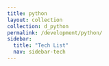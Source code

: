 ```yaml
---
title: python
layout: collection
collection: d_python
permalink: /development/python/
sidebar:
  title: "Tech List"
  nav: sidebar-tech
---
```


